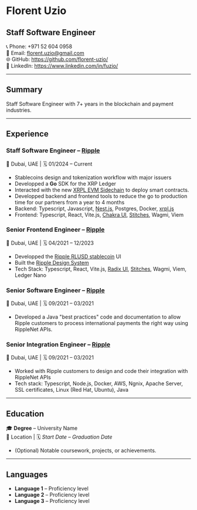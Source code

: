 # Florent Uzio

## Staff Software Engineer

📞 Phone: +971 52 604 0958  
📧 Email: florent.uzio@gmail.com  
🌐 GitHub: https://github.com/florent-uzio/  
🔗 LinkedIn: https://www.linkedin.com/in/fuzio/

---

## Summary

Staff Software Engineer with 7+ years in the blockchain and payment industries.

---

## Experience

### **Staff Software Engineer** – [Ripple](https://ripple.com)

📍 Dubai, UAE | 🗓 01/2024 – Current

- Stablecoins design and tokenization workflow with major issuers
- Developped a **Go** SDK for the XRP Ledger
- Interacted with the new [XRPL EVM Sidechain](https://www.xrplevm.org/) to deploy smart contracts.
- Developped backend and frontend tools to reduce the go to production time for our partners from a year to 4 months
- Backend: Typescript, Javascript, [Nest.js](https://nestjs.com/), Postgres, Docker, [xrpl.js](https://github.com/XRPLF/xrpl.js)
- Frontend: Typescript, React, Vite.js, [Chakra UI](https://www.chakra-ui.com/), [Stitches](https://stitches.dev/), Wagmi, Viem

### **Senior Frontend Engineer** – [Ripple](https://ripple.com)

📍 Dubai, UAE | 🗓 04/2021 – 12/2023

- Developped the [Ripple RLUSD stablecoin](https://ripple.com/solutions/stablecoin/) UI
- Built the [Ripple Design System](https://ripple.github.io/ui-toolkit/?path=/docs/installing--docs)
- Tech Stack: Typescript, React, Vite.js, [Radix UI](https://www.radix-ui.com/), [Stitches](https://stitches.dev/), Wagmi, Viem, Ledger Nano

### **Senior Software Engineer** – [Ripple](https://ripple.com)

📍 Dubai, UAE | 🗓 09/2021 – 03/2021

- Developed a Java "best practices" code and documentation to allow Ripple customers to process international payments the right way using RippleNet APIs.

### **Senior Integration Engineer** – [Ripple](https://ripple.com)

📍 Dubai, UAE | 🗓 09/2021 – 03/2021

- Worked with Ripple customers to design and code their integration with RippleNet APIs
- Tech stack: Typescript, Node.js, Docker, AWS, Ngnix, Apache Server, SSL certificates, Linux (Red Hat, Ubuntu), Java

---

## Education

🎓 **Degree** – University Name  
📍 Location | 🗓 _Start Date – Graduation Date_

- (Optional) Notable coursework, projects, or achievements.

---

## Languages

- **Language 1** – Proficiency level
- **Language 2** – Proficiency level
- **Language 3** – Proficiency level
